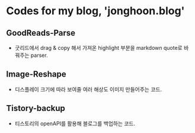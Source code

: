 # Codes for my blog, 'jonghoon.blog'

## GoodReads-Parse

- 굿리드에서 drag & copy 해서 가져온 highlight 부분을 markdown quote로 바꿔주는 parser. 

## Image-Reshape

- 디스플레이 크기에 따라 보여줄 여러 해상도 이미지 만들어주는 코드. 

## Tistory-backup

- 티스토리의 openAPI를 활용해 블로그를 백업하는 코드.

